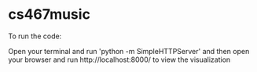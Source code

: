 # cs467music
To run the code:

Open your terminal and run 'python -m SimpleHTTPServer' and then open your browser and run http://localhost:8000/ to view the visualization